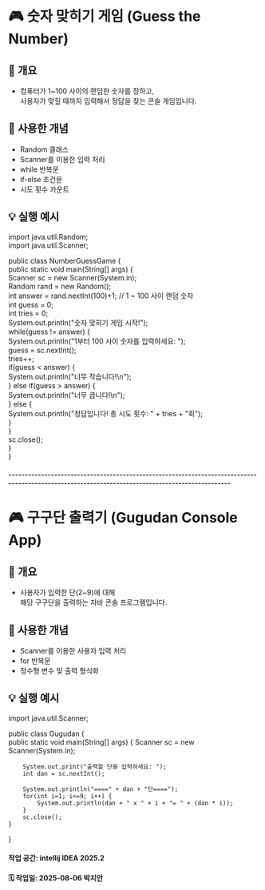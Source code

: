 # 🎮 숫자 맞히기 게임 (Guess the Number)

## 📌 개요

- 컴퓨터가 1~100 사이의 랜덤한 숫자를 정하고,  
  사용자가 맞힐 때까지 입력해서 정답을 찾는 콘솔 게임입니다.

## 🧠 사용한 개념

- Random 클래스
- Scanner를 이용한 입력 처리
- while 반복문
- if-else 조건문
- 시도 횟수 카운트

## 💡 실행 예시
  
import java.util.Random;    
import java.util.Scanner;    
  
public class NumberGuessGame {   
    public static void main(String[] args) {   
        Scanner sc = new Scanner(System.in);    
        Random rand = new Random();   
        int answer = rand.nextInt(100)+1; // 1 ~ 100 사이 랜덤 숫자  
        int guess = 0;  
        int tries = 0;  
        System.out.println("숫자 맞히기 게임 시작!");  
        while(guess != answer) {  
            System.out.println("1부터 100 사이 숫자를 입력하세요: ");  
            guess = sc.nextInt();  
            tries++;  
            if(guess < answer) {  
                System.out.println("너무 작습니다!\n");  
            } else if(guess > answer) {  
                System.out.println("너무 큽니다!\n");  
            } else {  
                System.out.println("정답입니다! 총 시도 횟수: " + tries + "회");  
            }  
        }  
        sc.close();  
    }  
}   
#### ------------------------------------------------------------------------------------------------------------------------------------------------
# 🎮 구구단 출력기 (Gugudan Console App)

## 📌 개요

- 사용자가 입력한 단(2~9)에 대해  
  해당 구구단을 출력하는 자바 콘솔 프로그램입니다.

## 🧠 사용한 개념

- Scanner를 이용한 사용자 입력 처리
- for 반복문
- 정수형 변수 및 출력 형식화

## 💡 실행 예시  
  
import java.util.Scanner;  
   
public class Gugudan {  
    public static void main(String[] args) {
        Scanner sc = new Scanner(System.in);
        
        System.out.print("출력할 단을 입력하세요: ");  
        int dan = sc.nextInt();  
  
        System.out.println("====" + dan + "단====");  
        for(int i=1; i<=9; i++) {  
            System.out.println(dan + " x " + i + "= " + (dan * i));  
        }  
        sc.close();  
    }  
}    

#### 작업 공간: intellij IDEA 2025.2
#### 🗓️ 작업일: 2025-08-06 박지안
